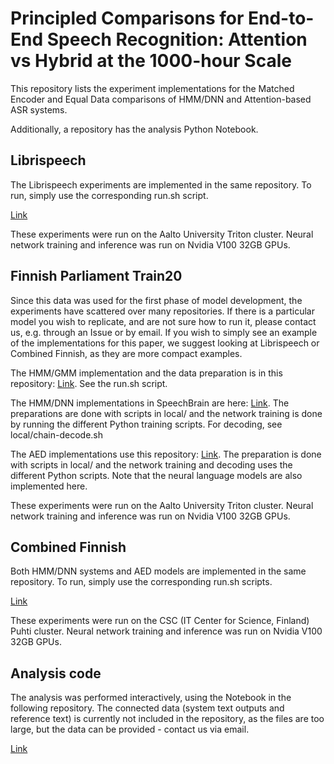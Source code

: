 # Principled Comparisons for End-to-End Speech Recognition: Attention vs Hybrid at the 1000-hour Scale 

This repository lists the experiment implementations for the Matched Encoder and Equal Data comparisons of HMM/DNN and Attention-based ASR systems.

Additionally, a repository has the analysis Python Notebook.

## Librispeech

The Librispeech experiments are implemented in the same repository.
To run, simply use the corresponding run.sh script.

[Link](https://github.com/aalto-speech/sb-libri-hmmdnn)

These experiments were run on the Aalto University Triton cluster.
Neural network training and inference was run on Nvidia V100 32GB GPUs.

## Finnish Parliament Train20

Since this data was used for the first phase of model development, the experiments have scattered over many repositories.
If there is a particular model you wish to replicate, and are not sure how to run it, please contact us, e.g. through an Issue or by email.
If you wish to simply see an example of the implementations for this paper, we suggest looking at Librispeech or Combined Finnish, as they are more compact examples.

The HMM/GMM implementation and the data preparation is in this repository:
[Link](https://github.com/aalto-speech/fin-parl-models). See the run.sh script.

The HMM/DNN implementations in SpeechBrain are here:
[Link](https://github.com/aalto-speech/sb-fin-parl-2015-2020-kevat). The preparations are done with scripts in local/ and the network training is done by running the different Python training scripts. For decoding, see local/chain-decode.sh

The AED implementations use this repository:
[Link](https://github.com/aalto-speech/sb-2015-2020-kevat_e2e). The preparation is done with scripts in local/ and the network training and decoding uses the different Python scripts. Note that the neural language models are also implemented here.

These experiments were run on the Aalto University Triton cluster.
Neural network training and inference was run on Nvidia V100 32GB GPUs.

## Combined Finnish

Both HMM/DNN systems and AED models are implemented in the same repository.
To run, simply use the corresponding run.sh scripts.

[Link](https://github.com/aalto-speech/fin-parl-lahjoita-puhetta-s5)

These experiments were run on the CSC (IT Center for Science, Finland) Puhti cluster.
Neural network training and inference was run on Nvidia V100 32GB GPUs.


## Analysis code

The analysis was performed interactively, using the Notebook in the following repository. The connected data (system text outputs and reference text) is currently not included in the repository, as the files are too large, but the data can be provided - contact us via email.

[Link](https://github.com/aalto-speech/attn-hmm-jrnl-analysis-notebook)
